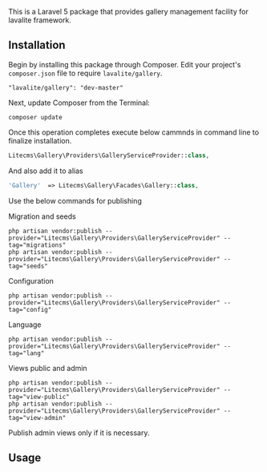 This is a Laravel 5 package that provides gallery management facility for lavalite framework.

## Installation

Begin by installing this package through Composer. Edit your project's `composer.json` file to require `lavalite/gallery`.

    "lavalite/gallery": "dev-master"

Next, update Composer from the Terminal:

    composer update

Once this operation completes execute below cammnds in command line to finalize installation.

```php
Litecms\Gallery\Providers\GalleryServiceProvider::class,

```

And also add it to alias

```php
'Gallery'  => Litecms\Gallery\Facades\Gallery::class,
```

Use the below commands for publishing

Migration and seeds

    php artisan vendor:publish --provider="Litecms\Gallery\Providers\GalleryServiceProvider" --tag="migrations"
    php artisan vendor:publish --provider="Litecms\Gallery\Providers\GalleryServiceProvider" --tag="seeds"

Configuration

    php artisan vendor:publish --provider="Litecms\Gallery\Providers\GalleryServiceProvider" --tag="config"

Language

    php artisan vendor:publish --provider="Litecms\Gallery\Providers\GalleryServiceProvider" --tag="lang"

Views public and admin

    php artisan vendor:publish --provider="Litecms\Gallery\Providers\GalleryServiceProvider" --tag="view-public"
    php artisan vendor:publish --provider="Litecms\Gallery\Providers\GalleryServiceProvider" --tag="view-admin"

Publish admin views only if it is necessary.

## Usage


